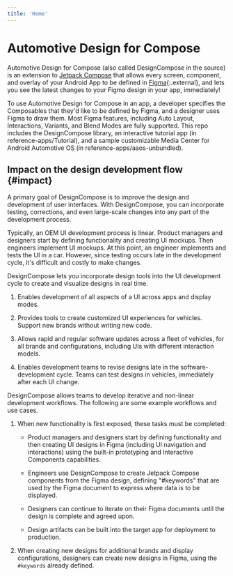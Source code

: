 ```yaml
---
title: 'Home'
---
```


# Automotive Design for Compose

Automotive Design for Compose (also called DesignCompose in the source) is an
extension to [Jetpack Compose](https://developer.android.com/jetpack/compose) that allows every screen,
component, and overlay of your Android App to be defined in
[Figma](https://www.figma.com){:.external}, and lets you see the latest changes
to your Figma design in your app, immediately!

To use Automotive Design for Compose in an app, a developer specifies the
Composables that they'd like to be defined by Figma, and a designer uses Figma
to draw them. Most Figma features, including Auto Layout, Interactions,
Variants, and Blend Modes are fully supported. This repo includes the
DesignCompose library, an interactive tutorial app (in reference-apps/Tutorial),
and a sample customizable Media Center for Android Automotive OS (in
reference-apps/aaos-unbundled).

## Impact on the design development flow {#impact}

A primary goal of DesignCompose is to improve the design and development of user
interfaces. With DesignCompose, you can incorporate testing, corrections, and
even large-scale changes into any part of the development process.

Typically, an OEM UI development process is linear. Product managers and
designers start by defining functionality and creating UI mockups. Then
engineers implement UI mockups. At this point, an engineer implements and tests
the UI in a car. However, since testing occurs late in the development cycle,
it's difficult and costly to make changes.

DesignCompose lets you incorporate design tools into the UI development cycle to
create and visualize designs in real time.

1.  Enables development of all aspects of a UI across apps and display modes.

1.  Provides tools to create customized UI experiences for vehicles. Support new
    brands without writing new code.

1.  Allows rapid and regular software updates across a fleet of vehicles, for
    all brands and configurations, including UIs with different interaction
    models.

1.  Enables development teams to revise designs late in the software-development
    cycle. Teams can test designs in vehicles, immediately after each UI change.

DesignCompose allows teams to develop iterative and non-linear development
workflows. The following are some example workflows and use cases.

1.  When new functionality is first exposed, these tasks must be completed:

    *   Product managers and designers start by defining functionality and then
    creating UI designs in Figma (including UI navigation and interactions)
        using the built-in prototyping and Interactive Components capabilities.

    *   Engineers use DesignCompose to create Jetpack Compose components from
        the Figma design, defining "#keywords" that are used by the Figma
        document to express where data is to be displayed.

    *   Designers can continue to iterate on their Figma documents until the
        design is complete and agreed upon.

    *   Design artifacts can be built into the target app for deployment to
        production.

1.  When creating new designs for additional brands and display configurations,
    designers can create new designs in Figma, using the `#keywords` already
    defined.
